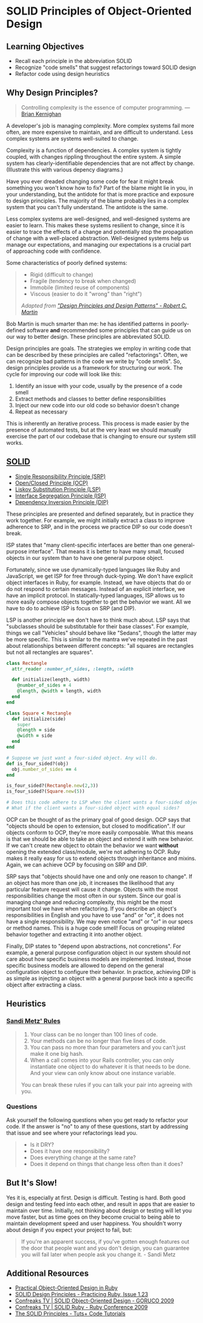 SOLID Principles of Object-Oriented Design
==========================================

Learning Objectives
-------------------

* Recall each principle in the abbreviation SOLID
* Recognize "code smells" that suggest refactorings toward SOLID design
* Refactor code using design heuristics

Why Design Principles?
----------------------

> Controlling complexity is the essence of computer programming. — [Brian Kernighan](http://genius.cat-v.org/brian-kernighan/)

A developer's job is managing complexity. More complex systems fail more often, are more expensive to maintain, and are difficult to understand. Less complex systems are systems well-suited to change.

Complexity is a function of dependencies. A complex system is tightly coupled, with changes rippling throughout the entire system. A simple system has clearly-identifiable dependencies that are not affect by change. (Illustrate this with various depency diagrams.)

Have you ever dreaded changing some code for fear it might break something you won't know how to fix? Part of the blame might lie in you, in your understanding, but the antidote for that is more practice and exposure to design principles. The majority of the blame probably lies in a complex system that you can't fully understand. The antidote is the same.

Less complex systems are well-designed, and well-designed systems are easier to learn. This makes these systems resilient to change, since it is easier to trace the effects of a change and potentially stop the propagation of change with a well-placed abstraction. Well-designed systems help us manage our expectations, and managing our expectations is a crucial part of approaching code with confidence.

Some characteristics of poorly defined systems:

> * Rigid (difficult to change)
> * Fragile (tendency to break when changed)
> * Immobile (limited reuse of components)
> * Viscous (easier to do it "wrong" than "right")
>
> *Adapted from ["Design Principles and Design Patterns" - Robert C. Martin](http://www.objectmentor.com/resources/articles/Principles_and_Patterns.pdf)*

Bob Martin is much smarter than me: he has identified patterns in poorly-defined software **and** recommended some principles that can guide us on our way to better design. These principles are abbreviated SOLID.

Design principles are goals. The strategies we employ in writing code that can be described by these principles are called "refactorings". Often, we can recognize bad patterns in the code we write by "code smells". So, design principles provide us a framework for structuring our work. The cycle for improving our code will look like this:

1. Identify an issue with your code, usually by the presence of a code smell
2. Extract methods and classes to better define responsibilities
3. Inject our new code into our old code so behavior doesn't change
4. Repeat as necessary

This is inherently an iterative process. This process is made easier by the presence of automated tests, but at the very least we should manually exercise the part of our codebase that is changing to ensure our system still works.

[SOLID](http://en.wikipedia.org/wiki/SOLID_(object-oriented_design))
--------------------------------------------------------------------

* [Single Responsibility Principle (SRP)](http://en.wikipedia.org/wiki/Single_responsibility_principle)
* [Open/Closed Principle (OCP)](http://en.wikipedia.org/wiki/Open/closed_principle)
* [Liskov Substitution Principle (LSP)](http://en.wikipedia.org/wiki/Liskov_substitution_principle)
* [Interface Segregation Principle (ISP)](http://en.wikipedia.org/wiki/Interface_segregation_principle)
* [Dependency Inversion Principle (DIP)](http://en.wikipedia.org/wiki/Dependency_inversion_principle)

These principles are presented and defined separately, but in practice they work together. For example, we might initially extract a class to improve adherence to SRP, and in the process we practice DIP so our code doesn't break.

ISP states that "many client-specific interfaces are better than one general-purpose interface". That means it is better to have many small, focused objects in our system than to have one general purpose object.

Fortunately, since we use dynamically-typed languages like Ruby and JavaScript, we get ISP for free through duck-typing. We don't have explicit object interfaces in Ruby, for example. Instead, we have objects that do or do not respond to certain messages. Instead of an explicit interface, we have an implicit protocol. In statically-typed languages, ISP allows us to more easily compose objects together to get the behavior we want. All we have to do to achieve ISP is focus on SRP (and DIP).

LSP is another principle we don't have to think much about. LSP says that "subclasses should be substitutable for their base classes". For example, things we call "Vehicles" should behave like "Sedans", though the latter may be more specific. This is similar to the mantra we've repeated in the past about relationships between different concepts: "all squares are rectangles but not all rectangles are squares".

```ruby
class Rectangle
  attr_reader :number_of_sides, :length, :width

  def initialize(length, width)
    @number_of_sides = 4
    @length, @width = length, width
  end
end

class Square < Rectangle
  def initialize(side)
    super
    @length = side
    @width = side
  end
end

# Suppose we just want a four-sided object. Any will do.
def is_four_sided?(obj)
  obj.number_of_sides == 4
end

is_four_sided?(Rectangle.new(2,3))
is_four_sided?(Square.new(5))

# Does this code adhere to LSP when the client wants a four-sided object?
# What if the client wants a four-sided object with equal sides?
```

OCP can be thought of as the primary goal of good design. OCP says that "objects should be open to extension, but closed to modification". If our objects conform to OCP, they're more easily composable. What this means is that we should be able to take an object and extend it with new behavior. If we can't create new object to obtain the behavior we want **without** opening the extended class/module, we're not adhering to OCP. Ruby makes it really easy for us to extend objects through inheritance and mixins. Again, we can achieve OCP by focusing on SRP and DIP.

SRP says that "objects should have one and only one reason to change". If an object has more than one job, it increases the likelihood that any particular feature request will cause it change. Objects with the most responsibilities change the most often in our system. Since our goal is managing change and reducing complexity, this might be the most important tool we have when refactoring. If you describe an object's responsibilities in English and you have to use "and" or "or", it does not have a single responsibility. We may even notice "and" or "or" in our specs or method names. This is a huge code smell! Focus on grouping related behavior together and extracting it into another object.

Finally, DIP states to "depend upon abstractions, not concretions". For example, a general purpose configuration object in our system should not care about how specific business models are implemented. Instead, those specific business models are allowed to depend on the general configuration object to configure their behavior. In practice, achieving DIP is as simple as injecting an object with a general purpose back into a specific object after extracting a class.

Heuristics
----------

### [Sandi Metz' Rules](https://robots.thoughtbot.com/sandi-metz-rules-for-developers)

> 1. Your class can be no longer than 100 lines of code.
> 2. Your methods can be no longer than five lines of code.
> 3. You can pass no more than four parameters and you can’t just make it one big hash.
> 4. When a call comes into your Rails controller, you can only instantiate one object to do whatever it is that needs to be done. And your view can only know about one instance variable.
>
> You can break these rules if you can talk your pair into agreeing with you.

### Questions

Ask yourself the following questions when you get ready to refactor your code. If the answer is "no" to any of these questions, start by addressing that issue and see where your refactorings lead you.

> * Is it DRY?
> * Does it have one responsibility?
> * Does everything change at the same rate?
> * Does it depend on things that change less often than it does?

But It's Slow!
--------------

Yes it is, especially at first. Design is difficult. Testing is hard. Both good design and testing feed into each other, and result in apps that are easier to maintain over time. Initially, not thinking about design or testing will let you move faster, but as time goes on they become crucial to being able to maintain development speed and user happiness. You shouldn't worry about design if you expect your project to fail, but:

> If you're an apparent success, if you've gotten enough features out the door that people want and you don't design, you can guarantee you will fail later when people ask you change it. - Sandi Metz

Additional Resources
--------------------

* [Practical Object-Oriented Design in Ruby](http://www.amazon.com/Practical-Object-Oriented-Design-Ruby-Addison-Wesley-ebook/dp/B0096BYG7C/)
* [SOLID Design Principles - Practicing Ruby, Issue 1.23](https://practicingruby.com/articles/solid-design-principles)
* [Confreaks TV | SOLID Object-Oriented Design - GORUCO 2009](http://confreaks.tv/videos/goruco2009-solid-object-oriented-design)
* [Confreaks TV | SOLID Ruby - Ruby Conference 2009](http://confreaks.tv/videos/rubyconf2009-solid-ruby)
* [The SOLID Principles - Tuts+ Code Tutorials](http://code.tutsplus.com/series/the-solid-principles--cms-634)

